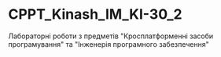# CPPT_Kinash_IM_KI-30_2
Лабораторні роботи з предметів "Кросплатформенні засоби програмування" та "Інженерія програмного забезпечення"
